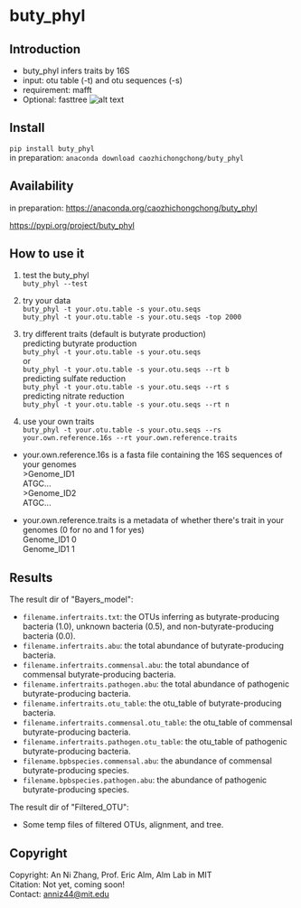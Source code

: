# buty_phyl
## Introduction
* buty_phyl infers traits by 16S
* input: otu table (-t) and otu sequences (-s)
* requirement: mafft
* Optional: fasttree
![alt text](https://raw.githubusercontent.com/caozhichongchong/buty_phyl/master/Methodology.png)

## Install
`pip install buty_phyl`\
in preparation: `anaconda download caozhichongchong/buty_phyl`

## Availability
in preparation: https://anaconda.org/caozhichongchong/buty_phyl

https://pypi.org/project/buty_phyl

## How to use it
1. test the buty_phyl\
`buty_phyl --test`

2. try your data\
`buty_phyl -t your.otu.table -s your.otu.seqs`\
`buty_phyl -t your.otu.table -s your.otu.seqs -top 2000`

3. try different traits (default is butyrate production)\
predicting butyrate production\
`buty_phyl -t your.otu.table -s your.otu.seqs`\
or\
`buty_phyl -t your.otu.table -s your.otu.seqs --rt b`\
predicting sulfate reduction\
`buty_phyl -t your.otu.table -s your.otu.seqs --rt s`\
predicting nitrate reduction\
`buty_phyl -t your.otu.table -s your.otu.seqs --rt n`

4. use your own traits\
`buty_phyl -t your.otu.table -s your.otu.seqs --rs your.own.reference.16s --rt your.own.reference.traits`

* your.own.reference.16s is a fasta file containing the 16S sequences of your genomes\
\>Genome_ID1\
ATGC...\
\>Genome_ID2\
ATGC...

* your.own.reference.traits is a metadata of whether there's trait in your genomes (0 for no and 1 for yes)\
Genome_ID1   0\
Genome_ID1   1

## Results
The result dir of "Bayers_model":
* `filename.infertraits.txt`: the OTUs inferring as butyrate-producing bacteria (1.0), unknown bacteria (0.5), 
and non-butyrate-producing bacteria (0.0).
* `filename.infertraits.abu`: the total abundance of butyrate-producing bacteria.
* `filename.infertraits.commensal.abu`: the total abundance of commensal butyrate-producing bacteria.
* `filename.infertraits.pathogen.abu`: the total abundance of pathogenic butyrate-producing bacteria.
* `filename.infertraits.otu_table`: the otu_table of butyrate-producing bacteria.
* `filename.infertraits.commensal.otu_table`: the otu_table of commensal butyrate-producing bacteria.
* `filename.infertraits.pathogen.otu_table`: the otu_table of pathogenic butyrate-producing bacteria.
* `filename.bpbspecies.commensal.abu`: the abundance of commensal butyrate-producing species.
* `filename.bpbspecies.pathogen.abu`: the abundance of pathogenic butyrate-producing species.

The result dir of "Filtered_OTU":
* Some temp files of filtered OTUs, alignment, and tree.

## Copyright
Copyright: An Ni Zhang, Prof. Eric Alm, Alm Lab in MIT\
Citation: Not yet, coming soon!\
Contact: anniz44@mit.edu
